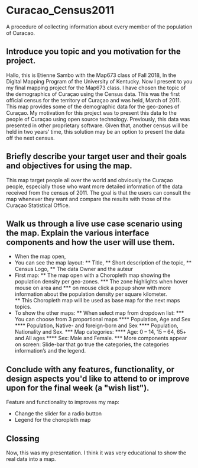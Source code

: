 # Curacao_Census2011
A procedure of collecting information about every member of the population of Curacao.

## Introduce you topic and you motivation for the project.

Hallo, this is Etienne Sambo with the Map673 class of Fall 2018,
In the Digital Mapping Program of the University of Kentucky.
Now I present to you my final mapping project for the Map673 class.
I have chosen the topic of the demographics of Curaçao using the Census data.
This was the first official census for the territory of Curaçao and was held, March of 2011.
This map provides some of the demographic data for the geo-zones of Curaçao.
My motivation for this project was to present this data to the people of Curaçao using open source technology. Previously, this data was presented in other proprietary software.
Given that, another census will be held in two years’ time, this solution may be an option to present the data off the next census.

## Briefly describe your target user and their goals and objectives for using the map.
This map target people all over the world and obviously the Curaçao people, especially those who want more detailed information of the data received from the census of 2011. 
The goal is that the users can consult the map whenever they want and compare the results with those of the Curaçao Statistical Office.

## Walk us through a live use case scenario using the map. Explain the various interface components and how the user will use them.
*	When the map open,
*	You can see the map layout:
**	Title,
**	Short description of the topic,
**	Census Logo,
**	The data Owner and the auteur
*	First map:
**	The map open with a Choropleth map showing the population density per geo-zones.
***	The zone highlights when hover mouse on area and
*** on mouse click a popup show with more information about the population density per square kilometer.  
**	This Choropleth map will be used as base map for the next maps topics. 
*	To show the other maps:
**	When select map from dropdown list:
***	You can choose from 3 proportional maps
****	Population, Age and Sex
****	Population, Native- and foreign-born and Sex
****	Population, Nationality and Sex.
***	Map categories:
****	Age: 0 – 14, 15 – 64, 65+ and All ages
****	Sex: Male and Female.
***	More components appear on screen: Slide-bar that go true the categories, the categories information’s and the legend.

## Conclude with any features, functionality, or design aspects you'd like to attend to or improve upon for the final week (a "wish list").
Feature and functionality to improves my map:
*	Change the slider for a radio button
*	Legend for the choropleth map

## Clossing
Now, this was my presentation.
I think it was very educational to show the real data into a map.


